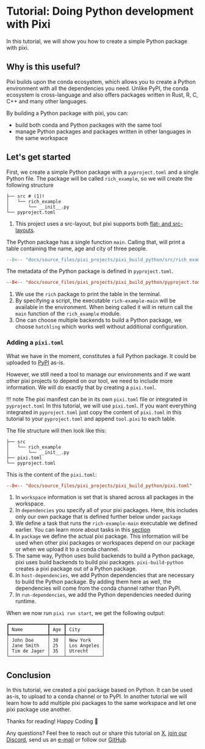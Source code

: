 # Tutorial: Doing Python development with Pixi

In this tutorial, we will show you how to create a simple Python package with pixi.

## Why is this useful?

Pixi builds upon the conda ecosystem, which allows you to create a Python environment with all the dependencies you need.
Unlike PyPI, the conda ecosystem is cross-language and also offers packages written in Rust, R, C, C++ and many other languages.

By building a Python package with pixi, you can:

- build both conda and Python packages with the same tool
- manage Python packages and packages written in other languages in the same workspace

## Let's get started

First, we create a simple Python package with a `pyproject.toml` and a single Python file.
The package will be called `rich_example`, so we will create the following structure

```shell
├── src # (1)!
│   └── rich_example
│       └── __init__.py
└── pyproject.toml
```

1. This project uses a src-layout, but pixi supports both [flat- and src-layouts](https://packaging.python.org/en/latest/discussions/src-layout-vs-flat-layout/#src-layout-vs-flat-layout).


The Python package has a single function `main`.
Calling that, will print a table containing the name, age and city of three people.

```py title="src/rich_example/__init__.py"
--8<-- "docs/source_files/pixi_projects/pixi_build_python/src/rich_example/__init__.py"
```


The metadata of the Python package is defined in `pyproject.toml`.

```toml title="pyproject.toml"
--8<-- "docs/source_files/pixi_projects/pixi_build_python/pyproject.toml"
```

1. We use the `rich` package to print the table in the terminal.
2. By specifying a script, the executable `rich-example-main` will be available in the environment. When being called it will in return call the `main` function of the `rich_example` module.
3. One can choose multiple backends to build a Python package, we choose `hatchling` which works well without additional configuration.


### Adding a `pixi.toml`

What we have in the moment, constitutes a full Python package.
It could be uploaded to [PyPI](https://pypi.org/) as-is.

However, we still need a tool to manage our environments and if we want other pixi projects to depend on our tool, we need to include more information.
We will do exactly that by creating a `pixi.toml`.

!!! note
    The pixi manifest can be in its own `pixi.toml` file or integrated in `pyproject.toml`
    In this tutorial, we will use `pixi.toml`.
    If you want everything integrated in `pyproject.toml` just copy the content of `pixi.toml` in this tutorial to your `pyproject.toml` and append `tool.pixi` to each table.

The file structure will then look like this:

```shell
├── src
│   └── rich_example
│       └── __init__.py
├── pixi.toml
└── pyproject.toml
```

This is the content of the `pixi.toml`:

```toml title="pixi.toml"
--8<-- "docs/source_files/pixi_projects/pixi_build_python/pixi.toml"
```

1. In `workspace` information is set that is shared across all packages in the workspace.
2. In `dependencies` you specify all of your pixi packages. Here, this includes only our own package that is defined further below under `package`
3. We define a task that runs the `rich-example-main` executable we defined earlier. You can learn more about tasks in this [section](../features/advanced_tasks.md)
4. In `package` we define the actual pixi package. This information will be used when other pixi packages or workspaces depend on our package or when we upload it to a conda channel.
5. The same way, Python uses build backends to build a Python package, pixi uses build backends to build pixi packages. `pixi-build-python` creates a pixi package out of a Python package.
6. In `host-dependencies`, we add Python dependencies that are necessary to build the Python package. By adding them here as well, the dependencies will come from the conda channel rather than PyPI.
7. In `run-dependencies`, we add the Python dependencies needed during runtime.


When we now run `pixi run start`, we get the following output:

```
┏━━━━━━━━━━━━━━┳━━━━━┳━━━━━━━━━━━━━┓
┃ Name         ┃ Age ┃ City        ┃
┡━━━━━━━━━━━━━━╇━━━━━╇━━━━━━━━━━━━━┩
│ John Doe     │ 30  │ New York    │
│ Jane Smith   │ 25  │ Los Angeles │
│ Tim de Jager │ 35  │ Utrecht     │
└──────────────┴─────┴─────────────┘
```

## Conclusion

In this tutorial, we created a pixi package based on Python.
It can be used as-is, to upload to a conda channel or to PyPI.
In another tutorial we will learn how to add multiple pixi packages to the same workspace and let one pixi package use another.

Thanks for reading! Happy Coding 🚀

Any questions? Feel free to reach out or share this tutorial on [X](https://twitter.com/prefix_dev), [join our Discord](https://discord.gg/kKV8ZxyzY4), send us an [e-mail](mailto:hi@prefix.dev) or follow our [GitHub](https://github.com/prefix-dev).
